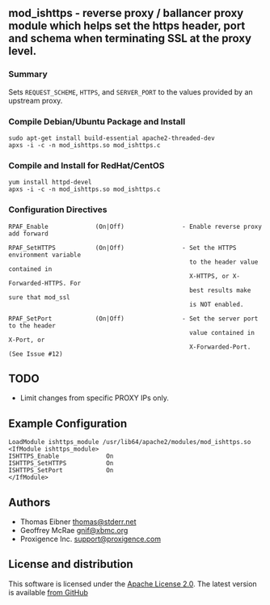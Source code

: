 ## mod_ishttps - reverse proxy / ballancer proxy module which helps set the https header, port and schema when terminating SSL at the proxy level.

### Summary

Sets `REQUEST_SCHEME`, `HTTPS`, and `SERVER_PORT` to the values provided by an upstream proxy.

### Compile Debian/Ubuntu Package and Install

    sudo apt-get install build-essential apache2-threaded-dev
    apxs -i -c -n mod_ishttps.so mod_ishttps.c   

### Compile and Install for RedHat/CentOS

    yum install httpd-devel
    apxs -i -c -n mod_ishttps.so mod_ishttps.c

### Configuration Directives

    RPAF_Enable             (On|Off)                - Enable reverse proxy add forward

    RPAF_SetHTTPS           (On|Off)                - Set the HTTPS environment variable
                                                      to the header value contained in
                                                      X-HTTPS, or X-Forwarded-HTTPS. For
                                                      best results make sure that mod_ssl
                                                      is NOT enabled.

    RPAF_SetPort            (On|Off)                - Set the server port to the header
                                                      value contained in X-Port, or
                                                      X-Forwarded-Port. (See Issue #12)

## TODO
- Limit changes from specific PROXY IPs only.

## Example Configuration

    LoadModule ishttps_module /usr/lib64/apache2/modules/mod_ishttps.so
    <IfModule ishttps_module>
    ISHTTPS_Enable             On
    ISHTTPS_SetHTTPS           On
    ISHTTPS_SetPort            On
    </IfModule>


## Authors

* Thomas Eibner <thomas@stderr.net>
* Geoffrey McRae <gnif@xbmc.org>
* Proxigence Inc. <support@proxigence.com>

## License and distribution

This software is licensed under the [Apache License 2.0](http://www.apache.org/licenses/LICENSE-2.0). The
latest version is available [from GitHub](http://github.com/gnif/mod_rpaf)
